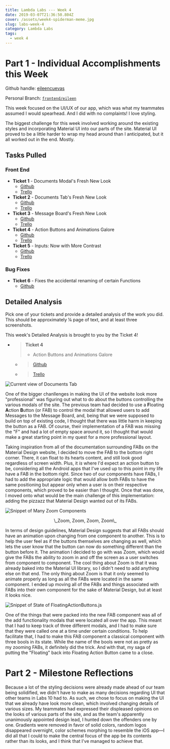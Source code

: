 ```yaml
---
title: Lambda Labs --- Week 4
date: 2019-03-07T21:36:50.804Z
cover: /assets/week4-spiderman-meme.jpg
slug: labs-week-4
category: Lambda Labs
tags:
  - week 4
---
```

# Part 1 - Individual Accomplishments this Week

Github handle: [eileencuevas](https://github.com/eileencuevas)

Personal Branch: [`frontend/eileen`](https://github.com/Lambda-School-Labs/labs-team-home/tree/frontend/eileen)

This week focused on the UI/UX of our app, which was what my teammates assumed I would spearhead. And I did with no complaints! I love styling.

The biggest challenge for this week involved working around the existing styles and incorporating Material UI into our parts of the site. Material UI proved to be a little harder to wrap my head around than I anticipated, but it all worked out in the end. Mostly.

## Tasks Pulled

### Front End

* **Ticket 1** - Documents Modal's Fresh New Look 
  * [Github](https://github.com/Lambda-School-Labs/labs-team-home/pull/364)
  * [Trello](https://trello.com/c/9BHUVdh2/88-changing-styling-for-modals)
* **Ticket 2** - Documents Tab's Fresh New Look
  * [Github](https://github.com/Lambda-School-Labs/labs-team-home/pull/368)
  * [Trello](https://trello.com/c/9BHUVdh2/88-changing-styling-for-modals)
* **Ticket 3** - Message Board's Fresh New Look
  * [Github](https://github.com/Lambda-School-Labs/labs-team-home/pull/376)
  * [Trello](https://trello.com/c/9BHUVdh2/88-changing-styling-for-modals)
* **Ticket 4** - Action Buttons and Animations Galore
  * [Github](https://github.com/Lambda-School-Labs/labs-team-home/pull/387)
  * [Trello](https://trello.com/c/YmDqS3yT/90-put-the-floating-back-into-the-floating-action-button)
* **Ticket 5** - Inputs: Now with More Contrast
  * [Github](https://github.com/Lambda-School-Labs/labs-team-home/pull/400)
  * [Trello](https://trello.com/c/XoJKnJWq/97-change-inputs-and-buttons-styling)

### Bug Fixes

* **Ticket 6** - Fixes the accidental renaming of certain Functions
  * [Github](https://github.com/Lambda-School-Labs/labs-team-home/pull/371)

## Detailed Analysis

Pick one of your tickets and provide a detailed analysis of the work you did.  This should be approximately ¼ page of text, and at least three screenshots.

This week's Detailed Analysis is brought to you by the Ticket 4!

* > **Ticket 4**
  >
  >  - Action Buttons and Animations Galore
  * >
    >
    > [Github](https://github.com/Lambda-School-Labs/labs-team-home/pull/387)
    >
    >
  * >
    >
    > [Trello](https://trello.com/c/YmDqS3yT/90-put-the-floating-back-into-the-floating-action-button)
    >
    >

![](/assets/week4-documents-new.png "Current view of Documents Tab")

One of the bigger chanllenges in making the UI of the website look more "professional" was figuring out what to do about the buttons controlling the various modals of the site. The previous team had decided to use a **F**loating **A**ction **B**utton (or FAB) to control the modal that allowed users to add Messages to the Message Board, and, being that we were supposed to build on top of existing code, I thought that there was little harm in keeping the button as a FAB. Of course, their implementation of a FAB was missing the "F" and had a lot of empty space around it, so I thought that would make a great starting point in my quest for a more professional layout.

Taking inspiration from all of the documentation surrounding FABs on the Material Design website, I decided to move the FAB to the bottom right corner. There, it can float to its hearts content, and still look good regardless of screen width. Plus, it _is_ where I'd expect an action button to be, considering all the Android apps that I've used up to this point in my life have a FAB in the bottom right. Since two of our components have FABs, I had to add the appropriate logic that would allow both FABs to have the same positioning but appear only when a user is on their respective components, which proved to be easier than I thought. Once that was done, I moved onto what would be the main challenge of this implementation: adding the pizzazz that Material Design wanted out of its FABs.

![](/assets/week4-fab-zoom.png "Snippet of Many Zoom Components")

<center>
\_Zoom, Zoom, Zoom, Zoom\_
</center>

In terms of design guidelines, Material Design suggests that all FABs should have an animation upon changing from one component to another. This is to help the user feel as if the buttons themselves are changing as well, which lets the user know that the button can now do something different than the button before it. The animation I decided to go with was Zoom, which would give the FABs the ability to zoom in and off the screen as a user switches from component to component. The cool thing about Zoom is that it was already baked into the Material UI library, so I didn't need to add anything else on that end. The only thing about Zoom is that it only seemed to animate properly as long as all the FABs were located in the same component. I ended up moving all of the FABs and things associated with FABs into their own component for the sake of Material Design, but at least it looks nice.

![](/assets/week4-state.png "Snippet of State of FloatingActionButtons.js")

One of the things that were packed into the new FAB component was all of the add functionality modals that were located all over the app. This meant that I had to keep track of three different modals, and I had to make sure that they were called one at a time under certain conditions. To help facilitate that, I had to make this FAB component a classical component with three bools in its state. While the name of the bools were not as pretty as my zooming FABs, it definitely did the trick. And with that, my saga of putting the "Floating" back into Floating Action Button came to a close.

# Part 2 - Milestone Reflections

Because a lot of the styling decisions were already made ahead of our team being solidified, we didn't have to make as many decisions regarding UI that other teams in Labs 10 had to. As such, we chose to focus on making the UI that we already have look more clean, which involved changing details of various sizes. My teammates had expressed their displeased opinions on the looks of various parts of the site, and as the team's apparently unanimously appointed design lead, I hunted down the offenders one by one. Gradients were removed in favor of solid colors, random logos disappeared overnight, color schemes morphing to resemble the iOS app—I did all that I could to make the central focus of the app be its contents rather than its looks, and I think that I've managed to achieve that.
